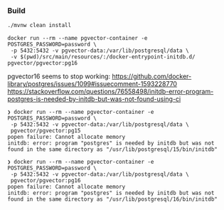 ### Build 
```bash
./mvnw clean install 
```
```
docker run --rm --name pgvector-container -e POSTGRES_PASSWORD=password \
 -p 5432:5432 -v pgvector-data:/var/lib/postgresql/data \
 -v $(pwd)/src/main/resources/:/docker-entrypoint-initdb.d/ pgvector/pgvector:pg16
```
pgvector16 seems to stop working:
https://github.com/docker-library/postgres/issues/1099#issuecomment-1593228770
https://stackoverflow.com/questions/76558498/initdb-error-program-postgres-is-needed-by-initdb-but-was-not-found-using-ci

```
❯ docker run --rm --name pgvector-container -e POSTGRES_PASSWORD=password \
 -p 5432:5432 -v pgvector-data:/var/lib/postgresql/data \
 pgvector/pgvector:pg15
popen failure: Cannot allocate memory
initdb: error: program "postgres" is needed by initdb but was not found in the same directory as "/usr/lib/postgresql/15/bin/initdb"
```
```
❯ docker run --rm --name pgvector-container -e POSTGRES_PASSWORD=password \
 -p 5432:5432 -v pgvector-data:/var/lib/postgresql/data \
 pgvector/pgvector:pg16
popen failure: Cannot allocate memory
initdb: error: program "postgres" is needed by initdb but was not found in the same directory as "/usr/lib/postgresql/16/bin/initdb"
```